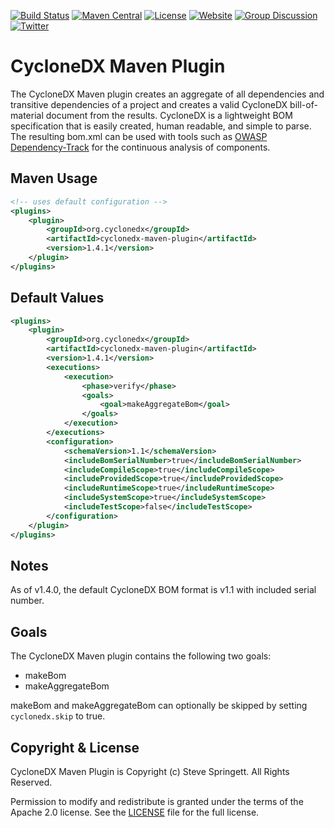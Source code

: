[![Build Status](https://travis-ci.org/CycloneDX/cyclonedx-maven-plugin.svg?branch=master)](https://travis-ci.org/CycloneDX/cyclonedx-maven-plugin)
[![Maven Central](https://maven-badges.herokuapp.com/maven-central/org.cyclonedx/cyclonedx-maven-plugin/badge.svg)](https://maven-badges.herokuapp.com/maven-central/org.cyclonedx/cyclonedx-maven-plugin)
[![License](https://img.shields.io/badge/license-Apache%202.0-brightgreen.svg)][License]
[![Website](https://img.shields.io/badge/https://-cyclonedx.org-blue.svg)](https://cyclonedx.org/)
[![Group Discussion](https://img.shields.io/badge/discussion-groups.io-blue.svg)](https://groups.io/g/CycloneDX)
[![Twitter](https://img.shields.io/twitter/url/http/shields.io.svg?style=social&label=Follow)](https://twitter.com/CycloneDX_Spec)


CycloneDX Maven Plugin
=========

The CycloneDX Maven plugin creates an aggregate of all dependencies and transitive dependencies of a project 
and creates a valid CycloneDX bill-of-material document from the results. CycloneDX is a lightweight BOM 
specification that is easily created, human readable, and simple to parse. The resulting bom.xml can be used
with tools such as [OWASP Dependency-Track](https://dependencytrack.org/) for the continuous analysis of components.

Maven Usage
-------------------

```xml
<!-- uses default configuration -->
<plugins>
    <plugin>
        <groupId>org.cyclonedx</groupId>
        <artifactId>cyclonedx-maven-plugin</artifactId>
        <version>1.4.1</version>
    </plugin>
</plugins>
```


Default Values
-------------------
```xml
<plugins>
    <plugin>
        <groupId>org.cyclonedx</groupId>
        <artifactId>cyclonedx-maven-plugin</artifactId>
        <version>1.4.1</version>
        <executions>
            <execution>
                <phase>verify</phase>
                <goals>
                    <goal>makeAggregateBom</goal>
                </goals>
            </execution>
        </executions>
        <configuration>
            <schemaVersion>1.1</schemaVersion>
            <includeBomSerialNumber>true</includeBomSerialNumber>
            <includeCompileScope>true</includeCompileScope>
            <includeProvidedScope>true</includeProvidedScope>
            <includeRuntimeScope>true</includeRuntimeScope>
            <includeSystemScope>true</includeSystemScope>
            <includeTestScope>false</includeTestScope>
        </configuration>
    </plugin>
</plugins>
```

Notes
-------------------
As of v1.4.0, the default CycloneDX BOM format is v1.1 with included serial number. 

Goals
-------------------
The CycloneDX Maven plugin contains the following two goals:
* makeBom
* makeAggregateBom

makeBom and makeAggregateBom can optionally be skipped by setting `cyclonedx.skip` to true.

Copyright & License
-------------------

CycloneDX Maven Plugin is Copyright (c) Steve Springett. All Rights Reserved.

Permission to modify and redistribute is granted under the terms of the Apache 2.0 license. See the [LICENSE] file for the full license.

[License]: https://github.com/CycloneDX/cyclonedx-maven-plugin/blob/master/LICENSE
